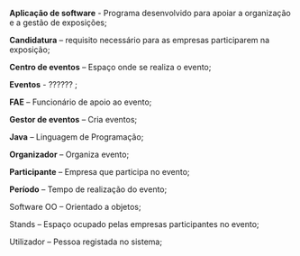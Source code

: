 **Aplicação de software** - Programa desenvolvido para apoiar a organização e a gestão de exposições;

**Candidatura** – requisito necessário para as empresas participarem na exposição;

**Centro de eventos** – Espaço onde se realiza o evento;

**Eventos** - ?????? ;

**FAE** – Funcionário de apoio ao evento;

**Gestor de eventos** – Cria eventos;

**Java** – Linguagem de Programação;

**Organizador** – Organiza evento;

**Participante** – Empresa que participa no evento;

**Período** – Tempo de realização do evento;

Software OO – Orientado a objetos;

Stands – Espaço ocupado pelas empresas participantes no evento;

Utilizador – Pessoa registada no sistema;